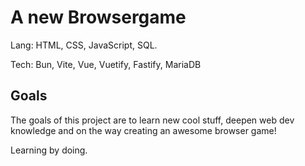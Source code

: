 # A new Browsergame

Lang: HTML, CSS, JavaScript, SQL.

Tech: Bun, Vite, Vue, Vuetify, Fastify, MariaDB

## Goals

The goals of this project are to learn new cool stuff, deepen web dev knowledge and on the way creating an awesome browser game!

Learning by doing.
